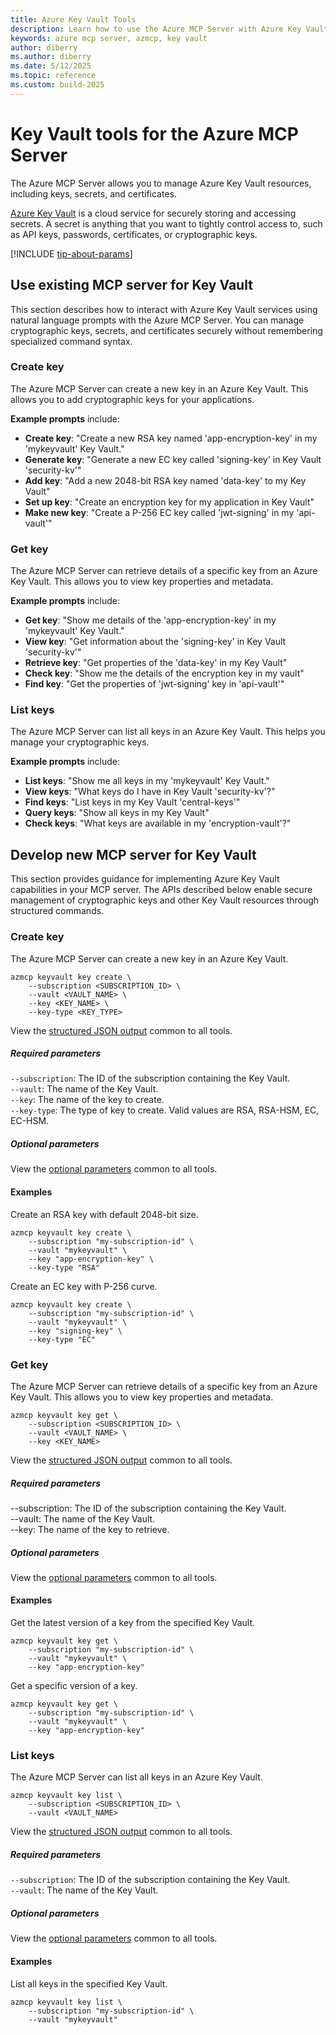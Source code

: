 ```yaml
---
title: Azure Key Vault Tools 
description: Learn how to use the Azure MCP Server with Azure Key Vault keys.
keywords: azure mcp server, azmcp, key vault
author: diberry
ms.author: diberry
ms.date: 5/12/2025
ms.topic: reference
ms.custom: build-2025
--- 
```

# Key Vault tools for the Azure MCP Server

The Azure MCP Server allows you to manage Azure Key Vault resources, including keys, secrets, and certificates.

[Azure Key Vault](/azure/key-vault/general/overview) is a cloud service for securely storing and accessing secrets. A secret is anything that you want to tightly control access to, such as API keys, passwords, certificates, or cryptographic keys.

[!INCLUDE [tip-about-params](../includes/tools/parameter-consideration.md)]

## Use existing MCP server for Key Vault

This section describes how to interact with Azure Key Vault services using natural language prompts with the Azure MCP Server. You can manage cryptographic keys, secrets, and certificates securely without remembering specialized command syntax.

### Create key

The Azure MCP Server can create a new key in an Azure Key Vault. This allows you to add cryptographic keys for your applications.

**Example prompts** include:

- **Create key**: "Create a new RSA key named 'app-encryption-key' in my 'mykeyvault' Key Vault."
- **Generate key**: "Generate a new EC key called 'signing-key' in Key Vault 'security-kv'"
- **Add key**: "Add a new 2048-bit RSA key named 'data-key' to my Key Vault"
- **Set up key**: "Create an encryption key for my application in Key Vault"
- **Make new key**: "Create a P-256 EC key called 'jwt-signing' in my 'api-vault'"

### Get key

The Azure MCP Server can retrieve details of a specific key from an Azure Key Vault. This allows you to view key properties and metadata.

**Example prompts** include:

- **Get key**: "Show me details of the 'app-encryption-key' in my 'mykeyvault' Key Vault."
- **View key**: "Get information about the 'signing-key' in Key Vault 'security-kv'"
- **Retrieve key**: "Get properties of the 'data-key' in my Key Vault"
- **Check key**: "Show me the details of the encryption key in my vault"
- **Find key**: "Get the properties of 'jwt-signing' key in 'api-vault'"

### List keys

The Azure MCP Server can list all keys in an Azure Key Vault. This helps you manage your cryptographic keys.

**Example prompts** include:

- **List keys**: "Show me all keys in my 'mykeyvault' Key Vault."
- **View keys**: "What keys do I have in Key Vault 'security-kv'?"
- **Find keys**: "List keys in my Key Vault 'central-keys'"
- **Query keys**: "Show all keys in my Key Vault"
- **Check keys**: "What keys are available in my 'encryption-vault'?"




## Develop new MCP server for Key Vault

This section provides guidance for implementing Azure Key Vault capabilities in your MCP server. The APIs described below enable secure management of cryptographic keys and other Key Vault resources through structured commands.

### Create key

The Azure MCP Server can create a new key in an Azure Key Vault.

```console
azmcp keyvault key create \
    --subscription <SUBSCRIPTION_ID> \
    --vault <VAULT_NAME> \
    --key <KEY_NAME> \
    --key-type <KEY_TYPE>
```

View the [structured JSON output](get-started.md#response-format-common-to-all-tools) common to all tools.

##### Required parameters

`--subscription`: The ID of the subscription containing the Key Vault.<br>
`--vault`: The name of the Key Vault.<br>
`--key`: The name of the key to create.<br>
`--key-type`: The type of key to create. Valid values are RSA, RSA-HSM, EC, EC-HSM.

##### Optional parameters

View the [optional parameters](get-started.md#optional-parameters-common-to-all-tools) common to all tools.

#### Examples

Create an RSA key with default 2048-bit size.

```console
azmcp keyvault key create \
    --subscription "my-subscription-id" \
    --vault "mykeyvault" \
    --key "app-encryption-key" \
    --key-type "RSA"
```

Create an EC key with P-256 curve.

```console
azmcp keyvault key create \
    --subscription "my-subscription-id" \
    --vault "mykeyvault" \
    --key "signing-key" \
    --key-type "EC"
```

### Get key

The Azure MCP Server can retrieve details of a specific key from an Azure Key Vault. This allows you to view key properties and metadata.

```console
azmcp keyvault key get \
    --subscription <SUBSCRIPTION_ID> \
    --vault <VAULT_NAME> \
    --key <KEY_NAME>
```

View the [structured JSON output](get-started.md#response-format-common-to-all-tools) common to all tools.

##### Required parameters

--subscription: The ID of the subscription containing the Key Vault.<br> 
--vault: The name of the Key Vault.<br> 
--key: The name of the key to retrieve.

##### Optional parameters

View the [optional parameters](get-started.md#optional-parameters-common-to-all-tools) common to all tools.

#### Examples

Get the latest version of a key from the specified Key Vault.

```console
azmcp keyvault key get \
    --subscription "my-subscription-id" \
    --vault "mykeyvault" \
    --key "app-encryption-key"
```

Get a specific version of a key.

```console
azmcp keyvault key get \
    --subscription "my-subscription-id" \
    --vault "mykeyvault" \
    --key "app-encryption-key"
```

### List keys

The Azure MCP Server can list all keys in an Azure Key Vault.

```console
azmcp keyvault key list \
    --subscription <SUBSCRIPTION_ID> \
    --vault <VAULT_NAME>
```

View the [structured JSON output](get-started.md#response-format-common-to-all-tools) common to all tools.

##### Required parameters

`--subscription`: The ID of the subscription containing the Key Vault.<br>
`--vault`: The name of the Key Vault.

##### Optional parameters

View the [optional parameters](get-started.md#optional-parameters-common-to-all-tools) common to all tools.

#### Examples

List all keys in the specified Key Vault.

```console
azmcp keyvault key list \
    --subscription "my-subscription-id" \
    --vault "mykeyvault"
```
